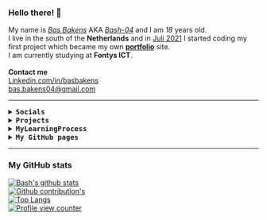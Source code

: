 ### Hello there! 👋
My name is <a href="https://instagram.com/basbakens">*Bas Bakens*</a> AKA <a href="https://github.com/bash-04">*Bash-04*</a> and I am *18* years old. 
  <br>
I live in the south of the **Netherlands** and in <ins>Juli 2021</ins> I started coding my first project which became my own <a href="https://basbakens.ga">**portfolio**</a> site.
  <br>
I am currently studying at **Fontys ICT**.
  <br>
  <br>
**Contact me**
  <br>
<a href="https://www.linkedin.com/in/basbakens/" target=blank>Linkedin.com/in/basbakens</a>
  <br>
<a href="mailto:bas.bakens@gmail.com">bas.bakens04@gmail.com</a>

<hr>

<details>
<summary><samp><b>Socials</b></samp></summary>
  ✦ <a href="https://basbakens.ga">Portfolio Site</a>
    <br>
  ✦ <a href="https://instagram.com/basbakensdev" target="blank">Instagram</a>
    <br>
  ✦ <a href="https://discord.com/users/428516097244004352">Discord</a>
    <br>
  ✦ <a href="https://www.linkedin.com/in/basbakens/" target=blank>Linkedin</a>
  <hr>
</details>

<details>
<summary><samp><b>Projects</b></samp></summary>
<h2>Current project</h2>
  ✦ <a href="https://github.com/Bash-04/basbakens">basbakens</a> (Portfolio site) [status: In Progress]
    <br>
  ✦ <a href="https://github.com/Bash-04/TheDashboard">TheDashboard</a> [status: on hold]
    <br>
  ✦ <a href="https://github.com/Bash-04/Noted">Noted</a> (API?) [status: on hold]

  <h3><a href="https://github.com/Bash-04/mini-projects">Mini-Projects</a></h3>
  ✦ <a href="https://github.com/Bash-04/Mini-Projects/tree/main/Games">Games</a>
    <br>
  ✦ <a href="https://github.com/Bash-04/Mini-Projects/tree/main/Hello%2C%20world!">Hello, World!</a>
    <br>
  ✦ <a href="https://github.com/Bash-04/Mini-Projects/tree/main/Tools">Tools</a>

  <hr>

<h2>Finished projects</h2>
  <h3><a href="https://github.com/Bash-04/mini-projects">Mini-Projects</a></h3>
  ✦ <a href="https://github.com/Bash-04/Mini-Projects/tree/main/Games">Games</a>
    <br>
&nbsp;  ✧ <a href="https://github.com/Bash-04/Mini-Projects/blob/main/Games/Blackjack">Blackjack</a>
    
  <h4>Varendonck College, Asten</h4>
  ✦ <a href="https://github.com/Bash-04/OROwebapp-v2">OROwebapp-V2</a> (Technasium Mastertest; ORO) [status: Done]
    <br>
  ✦ <a href="https://github.com/Bash-04/OROwebapp-v1">OROwebapp-V1</a> (Technasium Mastertest; ORO) [status: Done]
  <hr>
</details>

<details>
<summary><samp><b>MyLearningProcess</b></samp></summary>
<h2><a href="https://github.com/Bash-04/MyLearningProcess">MyLearningProcess</a></h2>
  <h3>Fontys University of Applied sciences - HBO-ICT</h3>
✦ <a href="https://github.com/Bash-04/MyLearningProcess/tree/main/Startsemester">Startsemester</a>
    <br>
&nbsp;  ✧ <a href="https://github.com/Bash-04/MyLearningProcess/tree/main/Startsemester/Business">Business</a>
    <br>
&nbsp;  ✧ <a href="https://github.com/Bash-04/MyLearningProcess/tree/main/Startsemester/Software">Software</a>
    <br>
&nbsp;  ✧ <a href="https://github.com/Bash-04/MyLearningProcess/tree/main/Startsemester/Technology">Technology</a>
  <hr>
</details>

<details>
<summary><samp><b>My GitHub pages</b></samp></summary>
✦ <a href="https://Bash-04.GitHub.io">Bash-04.GitHub.io</a>
  <br>
&nbsp;  ✧ <a href="https://Bash-04.GitHub.io/basbakens/">Bash-04.GitHub.io/basbakens/</a>
  <br>
&nbsp;  ✧ <a href="https://Bash-04.GitHub.io/TheDashboard/web/">Bash-04.GitHub.io/TheDashboard/web/</a>
  <br>
&nbsp;  &nbsp;  ✦ <a href="https://Bash-04.GitHub.io/Noted/">Bash-04.GitHub.io/Noted/</a>
  <br>
&nbsp;  ✧ <a href="https://Bash-04.GitHub.io/Mini-Projects/">Bash-04.GitHub.io/Mini-Projects/</a>
</details>

<hr>

### My GitHub stats
[![Bash's github stats](https://github-readme-stats.vercel.app/api?username=Bash-04&show_icons=true&theme=highcontrast&title_color=2aa889&text_color=99d1ce)](https://github.com/Bash-04)
  <br>
[![Github contribution's](https://github-readme-streak-stats.herokuapp.com/?user=Bash-04&)](https://github.com/Bash-04)
  <br>
[![Top Langs](https://github-readme-stats.vercel.app/api/top-langs/?username=Bash-04&theme=gotham&layout=compact&langs_count=6)](https://github.com/Bash-04)
  <br>
[![Profile view counter](https://komarev.com/ghpvc/?username=Bash-04&color=2aa889)](https://github.com/Bash-04)
